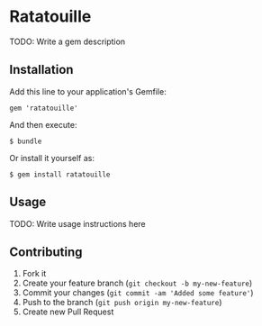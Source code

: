# Ratatouille

TODO: Write a gem description

## Installation

Add this line to your application's Gemfile:

    gem 'ratatouille'

And then execute:

    $ bundle

Or install it yourself as:

    $ gem install ratatouille

## Usage

TODO: Write usage instructions here

## Contributing

1. Fork it
2. Create your feature branch (`git checkout -b my-new-feature`)
3. Commit your changes (`git commit -am 'Added some feature'`)
4. Push to the branch (`git push origin my-new-feature`)
5. Create new Pull Request
